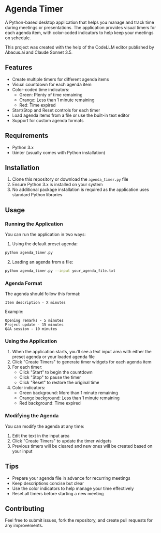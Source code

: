 # Agenda Timer

A Python-based desktop application that helps you manage and track time during meetings or presentations. The application provides visual timers for each agenda item, with color-coded indicators to help keep your meetings on schedule.

This project was created with the help of the CodeLLM editor published by Abacus.ai and Claude Sonnet 3.5.

## Features

- Create multiple timers for different agenda items
- Visual countdown for each agenda item
- Color-coded time indicators:
  - Green: Plenty of time remaining
  - Orange: Less than 1 minute remaining
  - Red: Time expired
- Start/Stop and Reset controls for each timer
- Load agenda items from a file or use the built-in text editor
- Support for custom agenda formats

## Requirements

- Python 3.x
- tkinter (usually comes with Python installation)

## Installation

1. Clone this repository or download the `agenda_timer.py` file
2. Ensure Python 3.x is installed on your system
3. No additional package installation is required as the application uses standard Python libraries

## Usage

### Running the Application

You can run the application in two ways:

1. Using the default preset agenda:
```bash
python agenda_timer.py
```

2. Loading an agenda from a file:
```bash
python agenda_timer.py --input your_agenda_file.txt
```

### Agenda Format

The agenda should follow this format:
```
Item description - X minutes
```

Example:
```
Opening remarks - 5 minutes
Project update - 15 minutes
Q&A session - 10 minutes
```

### Using the Application

1. When the application starts, you'll see a text input area with either the preset agenda or your loaded agenda file
2. Click "Create Timers" to generate timer widgets for each agenda item
3. For each timer:
   - Click "Start" to begin the countdown
   - Click "Stop" to pause the timer
   - Click "Reset" to restore the original time
4. Color indicators:
   - Green background: More than 1 minute remaining
   - Orange background: Less than 1 minute remaining
   - Red background: Time expired

### Modifying the Agenda

You can modify the agenda at any time:
1. Edit the text in the input area
2. Click "Create Timers" to update the timer widgets
3. Previous timers will be cleared and new ones will be created based on your input

## Tips

- Prepare your agenda file in advance for recurring meetings
- Keep descriptions concise but clear
- Use the color indicators to help manage your time effectively
- Reset all timers before starting a new meeting

## Contributing

Feel free to submit issues, fork the repository, and create pull requests for any improvements.